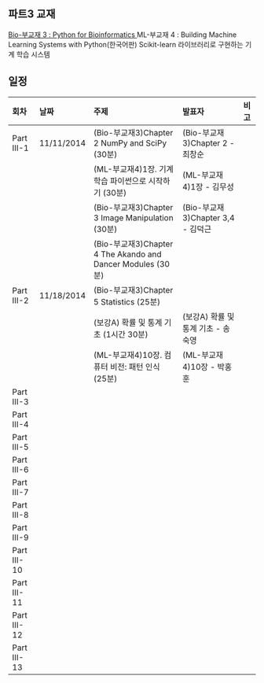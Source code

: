 
## 파트3 교재
[Bio-부교재 3 : Python for Bioinformatics ](http://www.amazon.com/Python-Bioinformatics-Bartlett-Biomedical-Informatics/dp/0763751863)
ML-부교재 4 : Building Machine Learning Systems with Python(한국어판) Scikit-learn 라이브러리로 구현하는 기계 학습 시스템

## 일정
|회차	    |날짜	   |주제	                                                    |발표자	| 비고 |
|:---	    |:---	   |:---	                                                    |:---	|:---  |
|Part III-1    |11/11/2014  |(Bio-부교재3)Chapter 2 NumPy and SciPy (30분) |(Bio-부교재3)Chapter 2 - 최창순  |  |
|              |            |(ML-부교재4)1장. 기계 학습 파이썬으로 시작하기 (30분) |(ML-부교재4)1장 - 김무성  |  |
|              |            |(Bio-부교재3)Chapter 3 Image Manipulation (30분) |(Bio-부교재3)Chapter 3,4 - 김덕근  |  |
|              |            |(Bio-부교재3)Chapter 4 The Akando and Dancer Modules (30분) |  |  |
|Part III-2    |11/18/2014  |(Bio-부교재3)Chapter 5 Statistics (25분) |  |  |
|              |            |(보강A) 확률 및 통계 기초 (1시간 30분) |(보강A) 확률 및 통계 기초 - 송숙영  |  |
|              |            |(ML-부교재4)10장. 컴퓨터 비전: 패턴 인식 (25분) |(ML-부교재4)10장 - 박홍훈  |  |
|Part III-3    |  |  |  |  |  |
|Part III-4    |  |  |  |  |  |
|Part III-5    |  |  |  |  |  |
|Part III-6    |  |  |  |  |  |
|Part III-7    |  |  |  |  |  |
|Part III-8    |  |  |  |  |  |
|Part III-9    |  |  |  |  |  |
|Part III-10    |  |  |  |  |  |
|Part III-11    |  |  |  |  |  |
|Part III-12    |  |  |  |  |  |
|Part III-13    |  |  |  |  |  |